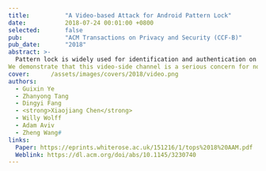 ```yaml
---
title:          "A Video-based Attack for Android Pattern Lock"
date:           2018-07-24 00:01:00 +0800
selected:       false
pub:            "ACM Transactions on Privacy and Security (CCF-B)"
pub_date:       "2018"
abstract: >-
  Pattern lock is widely used for identification and authentication on Android devices. This article presents a novel video-based side channel attack that can reconstruct Android locking patterns from video footage filmed using a smartphone. As a departure from previous attacks on pattern lock, this new attack does not require the camera to capture any content displayed on the screen. Instead, it employs a computer vision algorithm to track the fingertip movement trajectory to infer the pattern. Using the geometry information extracted from the tracked fingertip motions, the method can accurately infer a small number of (often one) candidate patterns to be tested by an attacker. We conduct extensive experiments to evaluate our approach using 120 unique patterns collected from 215 independent users. Experimental results show that the proposed attack can reconstruct over 95% of the patterns in five attempts. We discovered that, in contrast to most people’s belief, complex patterns do not offer stronger protection under our attacking scenarios. This is demonstrated by the fact that we are able to break all but one complex patterns (with a 97.5% success rate) as opposed to 60% of the simple patterns in the first attempt.
We demonstrate that this video-side channel is a serious concern for not only graphical locking patterns but also PIN-based passwords, as algorithms and analysis developed from the attack can be easily adapted to target PIN-based passwords. As a countermeasure, we propose to change the way the Android locking pattern is constructed and used. We show that our proposal can successfully defeat this video-based attack. We hope the results of this article can encourage the community to revisit the design and practical use of Android pattern lock. 
cover:      /assets/images/covers/2018/video.png
authors:
  - Guixin Ye
  - Zhanyong Tang
  - Dingyi Fang
  - <strong>Xiaojiang Chen</strong>
  - Willy Wolff
  - Adam Aviv
  - Zheng Wang#
links:
  Paper: https://eprints.whiterose.ac.uk/151216/1/tops%2018%20AAM.pdf
  Weblink: https://dl.acm.org/doi/abs/10.1145/3230740
---
```

